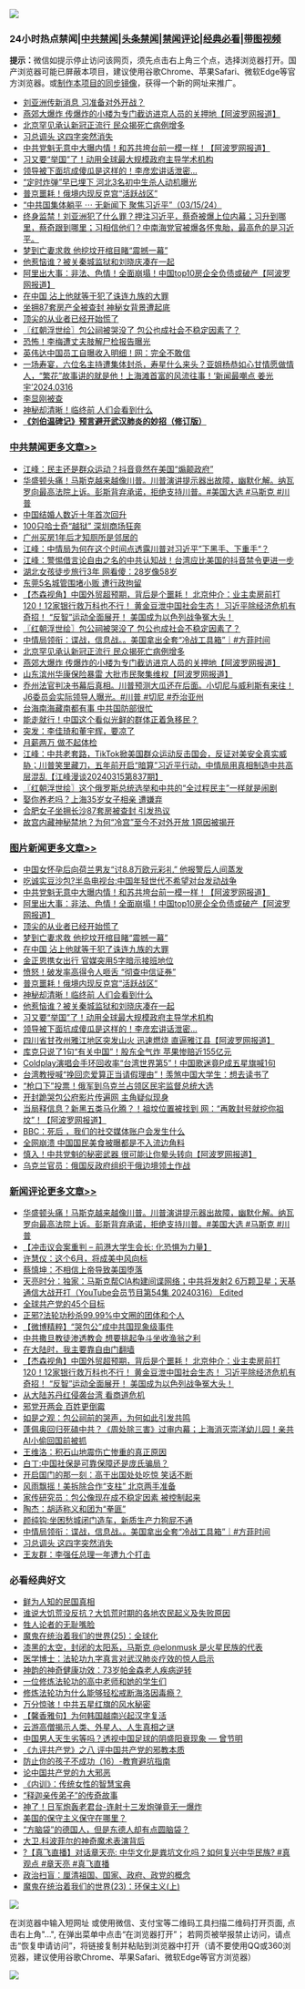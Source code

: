 ![](https://raw.githubusercontent.com/jsvpn/jsproxy/dev/64photo/fqnews-qr.jpg)

<div id="tt">
<h3>24小时热点禁闻|<a href="#%E4%B8%AD%E5%85%B1%E7%A6%81%E9%97%BB%E6%9B%B4%E5%A4%9A%E6%96%87%E7%AB%A0">中共禁闻</a>|<a href="#%E5%9B%BE%E7%89%87%E6%96%B0%E9%97%BB%E6%9B%B4%E5%A4%9A%E6%96%87%E7%AB%A0">头条禁闻</a>|<a href="#%E6%96%B0%E9%97%BB%E8%AF%84%E8%AE%BA%E6%9B%B4%E5%A4%9A%E6%96%87%E7%AB%A0">禁闻评论|<a href="#%E5%BF%85%E7%9C%8B%E7%BB%8F%E5%85%B8%E5%A5%BD%E6%96%87">经典必看</a>|<a href="https://fanb1.xyz/3" target="_blank">带图视频</a></h3>
<div><b>提示：</b>微信如提示停止访问该网页，须先点击右上角三个点，选择浏览器打开。国产浏览器可能已屏蔽本项目，建议使用谷歌Chrome、苹果Safari、微软Edge等官方浏览器。或<a href="%E5%88%B6%E4%BD%9Cgit%E7%A6%81%E9%97%BB%E9%95%9C%E5%83%8F.md">制作本项目的同步镜像</a>，获得一个新的网址来推广。</div>
<ul>

<li><a href="/baitai/20240316/2013780.md">刘亚洲传新消息 习准备对外开战？</a></li>
<li><a href="/cbnews/20240316/2013794.md">燕郊大爆炸 传爆炸的小楼为专门截访进京人员的关押地【阿波罗网报道】</a></li>
<li><a href="/cbnews/20240316/2013801.md">北京罕见承认新冠正流行 民众揭死亡病例增多</a></li>
<li><a href="/comments/20240317/2013876.md">习总调头 这四字突然消失</a></li>
<li><a href="/topimagenews/20240317/2013984.md">中共党魁无意中大曝内情！和苏共垮台前一模一样！【阿波罗网报道】</a></li>
<li><a href="/topimagenews/20240317/2013854.md">习又要“举国”了！动用全球最大规模政府主导学术机构</a></li>
<li><a href="/topimagenews/20240317/2013845.md">领导被下面坑成傻瓜是这样的！李彦宏讲话泄密…</a></li>
<li><a href="/cnnews/20240317/2013880.md">“定时炸弹”早已埋下 河北3名初中生杀人动机曝光</a></li>
<li><a href="/topimagenews/20240317/2013873.md">普京噩耗！俄境内现反克宫“活跃战区”</a></li>
<li><a href="/sohnews/20240316/2013786.md">“中共国集体躺平 ⋯ 无新闻下 聚焦习近平”（03/15/24）</a></li>
<li><a href="/sohnews/20240317/2013853.md">终身监禁！刘亚洲犯了什么罪？押注习近平，蔡奇被爆上位内幕；习升到哪里，蔡奇跟到哪里；习相信他们？中南海党官被爆各怀鬼胎，最高危的是习近平。</a></li>
<li><a href="/topimagenews/20240317/2013944.md">梦到亡妻求救 他挖坟开棺目睹“震撼一幕”</a></li>
<li><a href="/topimagenews/20240317/2013855.md">他惹恼谁？被关秦城监狱和刘晓庆凑在一起</a></li>
<li><a href="/topimagenews/20240317/2013968.md">阿里出大事：非法、色情！全面崩塌！中国top10房企全负债或破产【阿波罗网报道】</a></li>
<li><a href="/topimagenews/20240317/2013943.md">在中国 沾上他就等于犯了诛连九族的大罪</a></li>
<li><a href="/cnnews/20240317/2013868.md">坐拥87套房产全被查封 神秘女背景遭起底</a></li>
<li><a href="/topimagenews/20240317/2013967.md">顶尖的从业者已经开始慌了</a></li>
<li><a href="/cbnews/20240317/2013939.md">〖红朝浮世绘〗包公祠被哭没了 包公也成社会不稳定因素了？</a></li>
<li><a href="/cnnews/20240317/2013878.md">恐怖！李梅遭丈夫肢解尸检报告曝光</a></li>
<li><a href="/cnnews/20240317/2013892.md">英伟达中国员工自曝收入明细！网：完全不敢信</a></li>
<li><a href="/sohnews/20240317/2013877.md">一场寿宴，六位名主持遭集体封杀，寿星什么来头？亚姐杨恭如心甘情愿做情人，“繁花”故事讲的就是他！上海滩首富的风流往事！‘新闻最嘲点 姜光宇’2024.0316</a></li>
<li><a href="/cnnews/20240317/2014020.md">李显刚被查</a></li>
<li><a href="/topimagenews/20240317/2013872.md">神秘却清晰！临终前 人们会看到什么</a></li>
<li><b><a href="/comments/20200207/1272816.md" target="_blank">《刘伯温碑记》预言避开武汉肺炎的妙招（修订版）</a></b></li>
</ul>
</div>

<div class="catlist">
<h3><a href="/cbnews/" target="_blank">中共禁闻</a><span><a href="/cbnews/" target="_blank" rel="nofollow">更多文章>></a></span></h3>
<ul>
<li><a href="/cbnews/20240317/2014103.md" target="_blank">江峰：民主还是群众运动？抖音竟然在美国“煽颠政府”</a></li>
<li><a href="/comments/20240317/2014100.md" target="_blank">华盛顿头痛！马斯克越来越像川普。川普演讲提示器出故障，幽默化解。纳瓦罗向最高法院上诉。彭斯背弃承诺，拒绝支持川普。#美国大选 #马斯克 #川普</a></li>
<li><a href="/cbnews/20240317/2014073.md" target="_blank">中国结婚人数近十年首次回升</a></li>
<li><a href="/cbnews/20240317/2014072.md" target="_blank">100只哈士奇“越狱” 深圳商场狂奔</a></li>
<li><a href="/cbnews/20240317/2014052.md" target="_blank">广州买房1年后才知厕所是邻居的</a></li>
<li><a href="/cbnews/20240317/2013990.md" target="_blank">江峰：中情局为何在这个时间点透露川普对习近平”下黑手、下重手“？</a></li>
<li><a href="/cbnews/20240317/2013965.md" target="_blank">江峰：警惕借言论自由之名的中共认知战！台湾应比美国的抖音禁令更进一步</a></li>
<li><a href="/cbnews/20240317/2013952.md" target="_blank">湖北女孩徒步旅行3年 网看傻：28岁像58岁</a></li>
<li><a href="/cbnews/20240317/2013951.md" target="_blank">东莞5名城管围堵小贩 遭行政拘留</a></li>
<li><a href="/comments/20240317/2013949.md" target="_blank">【杰森视角】中国外贸超预期，背后是个噩耗！ 北京仲介：业主卖房前打120！12家银行救万科也不行！ 黄金豆泄中国社会生态！ 习近平除经济危机有奇招！ “反智”运动全面展开！ 美国成为以色列战争冤大头！</a></li>
<li><a href="/cbnews/20240317/2013939.md" target="_blank">〖红朝浮世绘〗包公祠被哭没了 包公也成社会不稳定因素了？</a></li>
<li><a href="/comments/20240317/2013884.md" target="_blank">中情局领衔：谍战，信息战。。美国拿出全套“冷战工具箱”｜#方菲时间</a></li>
<li><a href="/cbnews/20240316/2013801.md" target="_blank">北京罕见承认新冠正流行 民众揭死亡病例增多</a></li>
<li><a href="/cbnews/20240316/2013794.md" target="_blank">燕郊大爆炸 传爆炸的小楼为专门截访进京人员的关押地【阿波罗网报道】</a></li>
<li><a href="/cbnews/20240316/2013788.md" target="_blank">山东滨州华康保险暴雷 大批市民聚集维权【阿波罗网报道】</a></li>
<li><a href="/comments/20240316/2013770.md" target="_blank">乔州法官判决书幕后真相。川普预测大瓜还在后面。小切尼与威利斯有来往！J6委员会实际领导人曝光。#川普 #切尼 #乔治亚州</a></li>
<li><a href="/cbnews/20240316/2013699.md" target="_blank">台海南海藏南都有事 中共国防部很忙</a></li>
<li><a href="/cbnews/20240316/2013698.md" target="_blank">能走就行！中国这个看似光鲜的群体正着急移民？</a></li>
<li><a href="/cbnews/20240316/2013686.md" target="_blank">突发：李佳琦和董宇辉，要凉了</a></li>
<li><a href="/cbnews/20240316/2013673.md" target="_blank">月薪两万 做不起体检</a></li>
<li><a href="/cbnews/20240316/2013670.md" target="_blank">江峰：中共老套路，TikTok掀美国群众运动反击国会，反证对美安全真实威胁；川普笑里藏刀，五年前开启“暗算”习近平行动，中情局用真相制造中共高层混乱【江峰漫谈20240315第837期】</a></li>
<li><a href="/cbnews/20240316/2013664.md" target="_blank">〖红朝浮世绘〗这个俄罗斯总统选举和中共的“全过程民主”一样就是闹剧</a></li>
<li><a href="/cbnews/20240316/2013656.md" target="_blank">娶你养老吗？上海35岁女子相亲 遭嫌弃</a></li>
<li><a href="/cbnews/20240316/2013655.md" target="_blank">合肥女子坐拥长沙87套房被查封 引发热议</a></li>
<li><a href="/cbnews/20240316/2013635.md" target="_blank">故宫内藏神秘禁地？为何“冷宫”至今不对外开放 1原因被揭开</a></li>

</ul>
</div>
<div class="catlist">
<h3><a href="/topimagenews/" target="_blank">图片新闻</a><span><a href="/topimagenews/" target="_blank" rel="nofollow">更多文章>></a></span></h3>
<ul>
<li><a href="/topimagenews/20240317/2014066.md" target="_blank">中国女怀孕后向荷兰男友“讨8.8万欧元彩礼” 他报警后人间蒸发</a></li>
<li><a href="/topimagenews/20240317/2014065.md" target="_blank">吃诚实豆沙包?半岛电视台:中国年轻世代不希望对台发动战争</a></li>
<li><a href="/topimagenews/20240317/2013984.md" target="_blank">中共党魁无意中大曝内情！和苏共垮台前一模一样！【阿波罗网报道】</a></li>
<li><a href="/topimagenews/20240317/2013968.md" target="_blank">阿里出大事：非法、色情！全面崩塌！中国top10房企全负债或破产【阿波罗网报道】</a></li>
<li><a href="/topimagenews/20240317/2013967.md" target="_blank">顶尖的从业者已经开始慌了</a></li>
<li><a href="/topimagenews/20240317/2013944.md" target="_blank">梦到亡妻求救 他挖坟开棺目睹“震撼一幕”</a></li>
<li><a href="/topimagenews/20240317/2013943.md" target="_blank">在中国 沾上他就等于犯了诛连九族的大罪</a></li>
<li><a href="/topimagenews/20240317/2013930.md" target="_blank">金正恩携女出行 官媒突用5字暗示接班地位</a></li>
<li><a href="/topimagenews/20240317/2013885.md" target="_blank">愤怒！破发率高得令人咂舌 “彻查中信证券&#8221;</a></li>
<li><a href="/topimagenews/20240317/2013873.md" target="_blank">普京噩耗！俄境内现反克宫“活跃战区”</a></li>
<li><a href="/topimagenews/20240317/2013872.md" target="_blank">神秘却清晰！临终前 人们会看到什么</a></li>
<li><a href="/topimagenews/20240317/2013855.md" target="_blank">他惹恼谁？被关秦城监狱和刘晓庆凑在一起</a></li>
<li><a href="/topimagenews/20240317/2013854.md" target="_blank">习又要“举国”了！动用全球最大规模政府主导学术机构</a></li>
<li><a href="/topimagenews/20240317/2013845.md" target="_blank">领导被下面坑成傻瓜是这样的！李彦宏讲话泄密…</a></li>
<li><a href="/topimagenews/20240316/2013785.md" target="_blank">四川省甘孜州雅江地区突发山火 迅速燃烧 直逼雅江县【阿波罗网报道】</a></li>
<li><a href="/topimagenews/20240316/2013741.md" target="_blank">库克只说了1句“有关中国”！股东全气炸 苹果惨赔近155亿元</a></li>
<li><a href="/topimagenews/20240316/2013740.md" target="_blank">Coldplay演唱会手环回收率“台湾世界第5”！中国歌迷竟P成五星旗喊1句</a></li>
<li><a href="/topimagenews/20240316/2013729.md" target="_blank">台湾教授喊“挽回恋爱算正当请假理由”！羡煞中国大学生：想去读书了</a></li>
<li><a href="/topimagenews/20240316/2013728.md" target="_blank">“枪口下”投票！俄军到乌克兰占领区民宅监督总统大选</a></li>
<li><a href="/topimagenews/20240316/2013727.md" target="_blank">开封跪哭包公府影片传遍网 主角疑似现身</a></li>
<li><a href="/topimagenews/20240316/2013679.md" target="_blank">当局释信息？新黑五类马化腾？！祖坟位置被找到 网：“再敢封号就挖你祖坟”！【阿波罗网报道】</a></li>
<li><a href="/topimagenews/20240316/2013672.md" target="_blank">BBC：死后 ，我们的社交媒体账户会发生什么</a></li>
<li><a href="/topimagenews/20240316/2013647.md" target="_blank">全网崩溃 中国国民美食被曝都是不入流边角料</a></li>
<li><a href="/topimagenews/20240316/2013634.md" target="_blank">慎入！中共党魁的秘密武器 很可能让你晕头转向【阿波罗网报道】</a></li>
<li><a href="/topimagenews/20240316/2013633.md" target="_blank">乌克兰官员：俄国反政府组织于俄边境领土作战</a></li>

</ul>
</div>
<div class="catlist">
<h3><a href="/comments/" target="_blank">新闻评论</a><span><a href="/comments/" target="_blank" rel="nofollow">更多文章>></a></span></h3>
<ul>
<li><a href="/comments/20240317/2014100.md" target="_blank">华盛顿头痛！马斯克越来越像川普。川普演讲提示器出故障，幽默化解。纳瓦罗向最高法院上诉。彭斯背弃承诺，拒绝支持川普。#美国大选 #马斯克 #川普</a></li>
<li><a href="/comments/20240317/2013989.md" target="_blank">【冲击议会案重判 &#8211; 前港大学生会长: 化恐惧为力量】</a></li>
<li><a href="/comments/20240317/2013971.md" target="_blank">许慧仪：这个6月，将成美中风向标</a></li>
<li><a href="/comments/20240317/2013970.md" target="_blank">蔡慎坤：不相信上帝导致美国堕落</a></li>
<li><a href="/comments/20240317/2013966.md" target="_blank">天亮时分：独家：马斯克帮CIA构建间谍网络；中共将发射2 6万颗卫星；天基通信大战开打（YouTube会员节目第54集 20240316） Edited</a></li>
<li><a href="/comments/20240317/2013959.md" target="_blank">全球共产党的45个目标</a></li>
<li><a href="/comments/20240317/2013958.md" target="_blank">正邪?法轮功秒杀99.99%中文圈的团体和个人</a></li>
<li><a href="/comments/20240317/2013957.md" target="_blank">【微博精粹】“哭包公”成中共国现象级事件</a></li>
<li><a href="/comments/20240317/2013956.md" target="_blank">中共撒旦教徒渗透教会 想要挑起争斗坐收渔翁之利</a></li>
<li><a href="/comments/20240317/2013955.md" target="_blank">在大陆时，我主要靠自由门翻墙</a></li>
<li><a href="/comments/20240317/2013949.md" target="_blank">【杰森视角】中国外贸超预期，背后是个噩耗！ 北京仲介：业主卖房前打120！12家银行救万科也不行！ 黄金豆泄中国社会生态！ 习近平除经济危机有奇招！ “反智”运动全面展开！ 美国成为以色列战争冤大头！</a></li>
<li><a href="/comments/20240317/2013947.md" target="_blank">从大陆苏丹红侵袭台湾 看商道危机</a></li>
<li><a href="/comments/20240317/2013946.md" target="_blank">邪党开两会 百姓更倒霉</a></li>
<li><a href="/comments/20240317/2013945.md" target="_blank">如是之观：包公祠前的哭声，为何如此引发共鸣</a></li>
<li><a href="/comments/20240317/2013942.md" target="_blank">蓬佩奥回归死磕中共？《周处除三害》过审内幕；上海消灭崇洋幼儿园！亲共AI小偷回国前被抓</a></li>
<li><a href="/comments/20240317/2013934.md" target="_blank">王维洛：积石山地震伤亡惨重的真正原因</a></li>
<li><a href="/comments/20240317/2013933.md" target="_blank">白丁:中国社保是可靠保障还是庞氏骗局？</a></li>
<li><a href="/comments/20240317/2013932.md" target="_blank">开启国门的那一刻：高干出国处处吃惊 笑话不断</a></li>
<li><a href="/comments/20240317/2013931.md" target="_blank">风雨飘摇！美拆除合作“支柱” 北京两手准备</a></li>
<li><a href="/comments/20240317/2013916.md" target="_blank">家传研究员：包公像现在成不稳定因素 被控制起来</a></li>
<li><a href="/comments/20240317/2013897.md" target="_blank">陶杰：胡适称义和团为“拳匪”</a></li>
<li><a href="/comments/20240317/2013896.md" target="_blank">颜纯钩:坐困愁城闭门造车，新质生产力狗屁不通</a></li>
<li><a href="/comments/20240317/2013884.md" target="_blank">中情局领衔：谍战，信息战。。美国拿出全套“冷战工具箱”｜#方菲时间</a></li>
<li><a href="/comments/20240317/2013876.md" target="_blank">习总调头 这四字突然消失</a></li>
<li><a href="/comments/20240317/2013867.md" target="_blank">王友群：李强任总理一年遭九个打击</a></li>

</ul>
</div>

<div class="catlist">
<h3>必看经典好文</h3>
<ul>
<li><a href="/comments/20200926/1403589.md" target="_blank">鲜为人知的民国真相</a></li>
<li><a href="/bannedvideo/20220120/1681818.md" target="_blank">谁说大饥荒没反抗？大饥荒时期的各地农民起义及失败原因</a></li>
<li><a href="/comments/20200606/783250.md" target="_blank">牲人论者的无耻嘴脸</a></li>
<li><a href="/comments/20181017/1014654.md" target="_blank">魔鬼在统治着我们的世界(25)：全球化</a></li>
<li><a href="/cbnews/20211017/1639766.md" target="_blank">漆黑的太空，封闭的太阳系，马斯克 @elonmusk 是火星民族的代表</a></li>
<li><a href="/comments/20200820/1382989.md" target="_blank">医学博士：法轮功九字真言对武汉肺炎疗效的惊人启示</a></li>
<li><a href="/comments/20220315/1705037.md" target="_blank">神韵的神奇健康功效：73岁帕金森老人疾病逆转</a></li>
<li><a href="/cbnews/20200702/1354550.md" target="_blank">一位修炼法轮功的高中老师和她的学生们</a></li>
<li><a href="/cbnews/20220601/1740227.md" target="_blank">修炼法轮功为什么能够轻松戒断海洛因毒瘾？</a></li>
<li><a href="/ccpdope/20210708/1583079.md" target="_blank">万分惊骇！中共五星红旗的风水秘密</a></li>
<li><a href="/bannedvideo/20210301/1495767.md" target="_blank">【馨香雅句】为何韩国越南兴起汉字复活</a></li>
<li><a href="/comments/20200919/82684.md" target="_blank">云游高僧揭示人类、外星人、人生真相之谜</a></li>
<li><a href="/comments/20220208/1689146.md" target="_blank">中国男人天生劣等吗？透视中国足球的阴盛阳衰现象 — 曾节明</a></li>
<li><a href="/bookonline/20131116/201047.md" target="_blank">《九评共产党》之八 评中国共产党的邪教本质</a></li>
<li><a href="/comments/20231004/1942361.md" target="_blank">防止你的孩子不成功（16）-教育避坑指南</a></li>
<li><a href="/comments/20200717/1361899.md" target="_blank">论中国共产党的九大邪恶</a></li>
<li><a href="/comments/20231222/1977665.md" target="_blank">《内训》：传统女性的智慧宝典</a></li>
<li><a href="/tculture/20121214/86862.md" target="_blank">“释迦亲传弟子”的传奇故事</a></li>
<li><a href="/cnnews/aboluonews/20150422/388322.md" target="_blank">神了！日军炮轰老君台-连射十三发炮弹竟无一爆炸</a></li>
<li><a href="/lifebaike/20200520/1331379.md" target="_blank">美国的保守主义保守在哪里？</a></li>
<li><a href="/comments/20220129/1685716.md" target="_blank">“方脑袋”的德国人，但是东德人却有点圆脑袋？</a></li>
<li><a href="/ccpdope/20220710/1756358.md" target="_blank">大卫.科波菲尔的神奇魔术表演背后</a></li>
<li><a href="/bannedvideo/20220601/1740169.md" target="_blank">?【真飞直播】对话章天亮: 中华文化是粪坑文化吗？如何复兴中华民族? #真观点 #章天亮 #真飞直播</a></li>
<li><a href="/baitai/20221002/1792160.md" target="_blank">政治扫盲：厘清祖国、国家、政府、政党的概念</a></li>
<li><a href="/ssgc/20180904/993719.md" target="_blank">魔鬼在统治着我们的世界(23)：环保主义(上)</a></li>

</ul>
</div>

![](https://raw.githubusercontent.com/jsvpn/jsproxy/dev/64photo/fqnews-qr.jpg)

在浏览器中输入短网址 或使用微信、支付宝等二维码工具扫描二维码打开页面, 点击右上角"...", 在弹出菜单中点击“在浏览器打开”； 若网页被举报禁止访问，请点击“恢复申请访问”，将链接复制并粘贴到浏览器中打开（请不要使用QQ或360浏览器，建议使用谷歌Chrome、苹果Safari、微软Edge等官方浏览器）

![](https://raw.githubusercontent.com/jsvpn/jsproxy/dev/64photo/wx.jpg)
